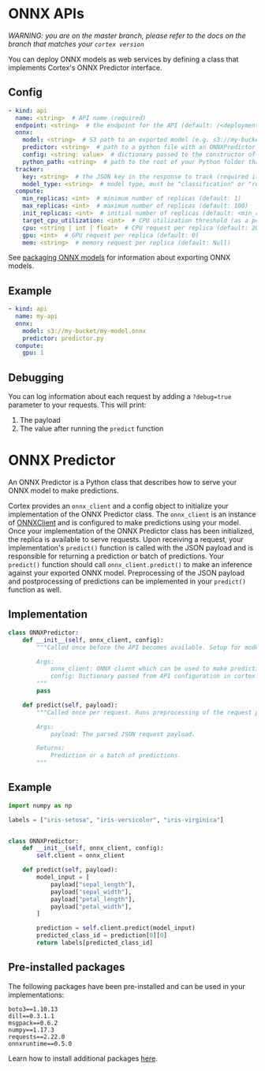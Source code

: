 # ONNX APIs

_WARNING: you are on the master branch, please refer to the docs on the branch that matches your `cortex version`_

You can deploy ONNX models as web services by defining a class that implements Cortex's ONNX Predictor interface.

## Config

```yaml
- kind: api
  name: <string>  # API name (required)
  endpoint: <string>  # the endpoint for the API (default: /<deployment_name>/<api_name>)
  onnx:
    model: <string>  # S3 path to an exported model (e.g. s3://my-bucket/exported_model.onnx) (required)
    predictor: <string>  # path to a python file with an ONNXPredictor class definition, relative to the Cortex root (required)
    config: <string: value>  # dictionary passed to the constructor of a Predictor
    python_path: <string>  # path to the root of your Python folder that will be appended to PYTHONPATH (default: folder containing cortex.yaml)
  tracker:
    key: <string>  # the JSON key in the response to track (required if the response payload is a JSON object)
    model_type: <string>  # model type, must be "classification" or "regression" (required)
  compute:
    min_replicas: <int>  # minimum number of replicas (default: 1)
    max_replicas: <int>  # maximum number of replicas (default: 100)
    init_replicas: <int>  # initial number of replicas (default: <min_replicas>)
    target_cpu_utilization: <int>  # CPU utilization threshold (as a percentage) to trigger scaling (default: 80)
    cpu: <string | int | float>  # CPU request per replica (default: 200m)
    gpu: <int>  # GPU request per replica (default: 0)
    mem: <string>  # memory request per replica (default: Null)
```

See [packaging ONNX models](../packaging-models/onnx.md) for information about exporting ONNX models.

## Example

```yaml
- kind: api
  name: my-api
  onnx:
    model: s3://my-bucket/my-model.onnx
    predictor: predictor.py
  compute:
    gpu: 1
```

## Debugging

You can log information about each request by adding a `?debug=true` parameter to your requests. This will print:

1. The payload
2. The value after running the `predict` function

# ONNX Predictor

An ONNX Predictor is a Python class that describes how to serve your ONNX model to make predictions.

<!-- CORTEX_VERSION_MINOR -->
Cortex provides an `onnx_client` and a config object to initialize your implementation of the ONNX Predictor class. The `onnx_client` is an instance of [ONNXClient](https://github.com/cortexlabs/cortex/tree/master/pkg/workloads/cortex/onnx_serve/client.py) and is configured to make predictions using your model. Once your implementation of the ONNX Predictor class has been initialized, the replica is available to serve requests. Upon receiving a request, your implementation's `predict()` function is called with the JSON payload and is responsible for returning a prediction or batch of predictions. Your `predict()` function should call `onnx_client.predict()` to make an inference against your exported ONNX model. Preprocessing of the JSON payload and postprocessing of predictions can be implemented in your `predict()` function as well.

## Implementation

```python
class ONNXPredictor:
    def __init__(self, onnx_client, config):
        """Called once before the API becomes available. Setup for model serving such as downloading/initializing vocabularies can be done here. Required.

        Args:
            onnx_client: ONNX client which can be used to make predictions.
            config: Dictionary passed from API configuration in cortex.yaml (if specified).
        """
        pass

    def predict(self, payload):
        """Called once per request. Runs preprocessing of the request payload, inference, and postprocessing of the inference output. Required.

        Args:
            payload: The parsed JSON request payload.

        Returns:
            Prediction or a batch of predictions.
        """
```

## Example

```python
import numpy as np

labels = ["iris-setosa", "iris-versicolor", "iris-virginica"]


class ONNXPredictor:
    def __init__(self, onnx_client, config):
        self.client = onnx_client

    def predict(self, payload):
        model_input = [
            payload["sepal_length"],
            payload["sepal_width"],
            payload["petal_length"],
            payload["petal_width"],
        ]

        prediction = self.client.predict(model_input)
        predicted_class_id = prediction[0][0]
        return labels[predicted_class_id]
```

## Pre-installed packages

The following packages have been pre-installed and can be used in your implementations:

```text
boto3==1.10.13
dill==0.3.1.1
msgpack==0.6.2
numpy==1.17.3
requests==2.22.0
onnxruntime==0.5.0
```

Learn how to install additional packages [here](../dependency-management/python-packages.md).
